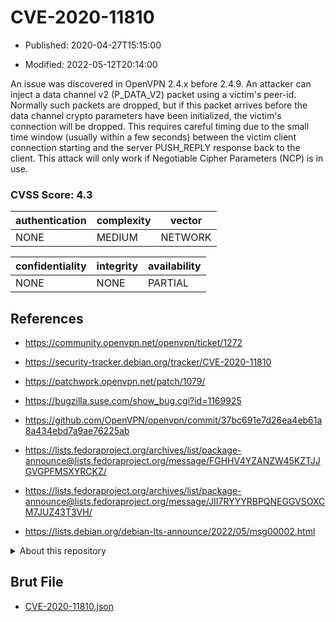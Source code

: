 # CVE-2020-11810

- Published: 2020-04-27T15:15:00

- Modified: 2022-05-12T20:14:00

An issue was discovered in OpenVPN 2.4.x before 2.4.9. An attacker can inject a data channel v2 (P_DATA_V2) packet using a victim's peer-id. Normally such packets are dropped, but if this packet arrives before the data channel crypto parameters have been initialized, the victim's connection will be dropped. This requires careful timing due to the small time window (usually within a few seconds) between the victim client connection starting and the server PUSH_REPLY response back to the client. This attack will only work if Negotiable Cipher Parameters (NCP) is in use.

### CVSS Score: **4.3**

| authentication | complexity | vector |
| --- | --- | --- |
| NONE | MEDIUM | NETWORK |

| confidentiality | integrity | availability |
| --- | --- | --- |
| NONE | NONE | PARTIAL |

## References

* https://community.openvpn.net/openvpn/ticket/1272

* https://security-tracker.debian.org/tracker/CVE-2020-11810

* https://patchwork.openvpn.net/patch/1079/

* https://bugzilla.suse.com/show_bug.cgi?id=1169925

* https://github.com/OpenVPN/openvpn/commit/37bc691e7d26ea4eb61a8a434ebd7a9ae76225ab

* https://lists.fedoraproject.org/archives/list/package-announce@lists.fedoraproject.org/message/FGHHV4YZANZW45KZTJJGVGPFMSXYRCKZ/

* https://lists.fedoraproject.org/archives/list/package-announce@lists.fedoraproject.org/message/JII7RYYYRBPQNEGGVSOXCM7JUZ43T3VH/

* https://lists.debian.org/debian-lts-announce/2022/05/msg00002.html

<details>
<summary>About this repository</summary> 

  This repository is part of the project [Live Hack CVE](https://github.com/Live-Hack-CVE). Main website can be found [www.live-hack.org](https://www.live-hack.org) 
  
  Made by [Sn0wAlice](https://github.com/Sn0wAlice) for the people that care about security and need to have a feed of the latest CVEs. Hope you enjoy it, don't forget to star the repo and follow me on [Twitter](https://twitter.com/Sn0wAlice) and [Github](https://github.com/Sn0wAlice). And that is my [personnal website](https://www.alice-snow.me/)

  - [Home Page](https://github.com/Live-Hack-CVE)
  - [Framework](https://github.com/Live-Hack-CVE/cve-framework)
  - [CVE database](https://github.com/Live-Hack-CVE/full_database)
  - [Changelog](https://github.com/Live-Hack-CVE/Changelog)
</details>

## Brut File

* [CVE-2020-11810.json](https://raw.githubusercontent.com/Live-Hack-CVE/full_database/main/cves/2020/CVE-2020-11810.json)

